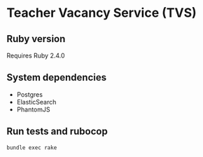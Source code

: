 # Teacher Vacancy Service (TVS)

## Ruby version
Requires Ruby 2.4.0

## System dependencies
- Postgres
- ElasticSearch
- PhantomJS

## Run tests and rubocop
`bundle exec rake`
